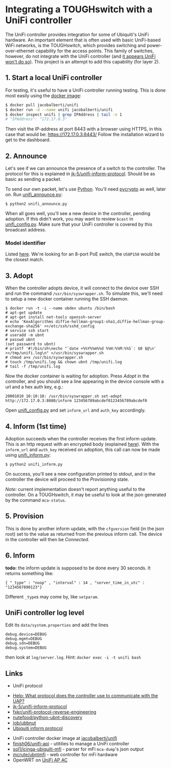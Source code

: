 # Integrating a TOUGHswitch with a UniFi controller

The UniFi controller provides integration for some of Ubiquiti's UniFi hardware.
An important element that is often used with basic UniFi-based WiFi networks,
is the TOUGHswitch, which provides switching and power-over-ethernet capability
for the access points. This family of switches, however, do not integrate with
the UniFi controller
(and [it appears UniFi won't do so](https://community.ubnt.com/t5/UniFi-Routing-Switching/Tough-Switch-integration-with-Unifi-4-6/td-p/1191186)).
This project is an attempt to add this capability (for layer 2).


## 1. Start a local UniFi controller

For testing, it's useful to have a UniFi controller running testing. This is done
most easily using the [docker image](https://hub.docker.com/r/jacobalberty/unifi/):


```sh
$ docker pull jacobalberti/unifi
$ docker run -d --name unifi jacobalberti/unifi
$ docker inspect unifi | grep IPAddress | tail -n 1
# "IPAddress": "172.17.0.3"
```

Then visit the IP-address at port 8443 with a browser using HTTPS, in this case
that would be: https://172.17.0.3:8443/
Follow the installation wizard to get to the dashboard.


## 2. Announce

Let's see if we can announce the presence of a switch to the controller. The protocol
for this is explained in [jk-5/unifi-inform-protocol](https://github.com/jk-5/unifi-inform-protocol).
Should be as basic as sending a packet.

To send our own packet, let's use [Python](http://www.python.org). You'll need
[pycrypto](https://pypi.python.org/pypi/pycrypto) as well, later on.
Run [unifi_announce.py](unifi_announce.py):

```
$ python2 unifi_announce.py
```

When all goes well, you'll see a new device in the controller, pending adoption.
If this didn't work, you may want to review `bcast` in [unifi_config.py](unifi_config.py).
Make sure that your UniFi controller is covered by this broadcast address.

### Model identifier

Listed [here](https://community.ubnt.com/ubnt/attachments/ubnt/UniFi/194506/1/bundles.json.txt).
We're looking for an 8-port PoE switch, the `US8P150` would be the closest match.


## 3. Adopt

When the controller adopts device, it will connect to the device over SSH and run the command
`/usr/bin/syswrapper.sh`. To simulate this, we'll need to setup a new docker container running the
SSH daemon.

```
$ docker run -t -i --name ubdev ubuntu /bin/bash
# apt-get update
# apt-get install net-tools openssh-server
# echo 'KexAlgorithms diffie-hellman-group1-sha1,diffie-hellman-group-exchange-sha256' >>/etc/ssh/sshd_config
# service ssh start
# useradd -m ubnt
# passwd ubnt
(set password to ubnt)
# printf '#!/bin/sh\necho "`date +%%Y%%m%%d %%H:%%M:%%S`: $0 $@\n' >>/tmp/unifi.log\n" >/usr/bin/syswrapper.sh
# chmod a+x /usr/bin/syswrapper.sh
# touch /tmp/unifi.log && chown ubnt /tmp/unifi.log
# tail -f /tmp/unifi.log
```

Now the docker container is waiting for adoption. Press _Adopt_ in the controller, and you should
see a line appearing in the device console with a url and a hex auth key, e.g.:

```
20001010 10:10:10: /usr/bin/syswrapper.sh set-adopt http://172.17.0.3:8080/inform 123456789abcdef0123456789abcdef0
```

Open [unifi_config.py](unifi_config.py) and set `inform_url` and `auth_key` accordingly.


## 4. Inform (1st time)

Adoption succeeds when the controller receives the first inform update. This is an http request with
an encrypted body (explained [here](https://github.com/fxkr/unifi-protocol-reverse-engineering#inform)).
With the `inform_url` and `auth_key` received on adoption, this call can now be made using
[unifi_inform.py](unifi_inform.py):

```
$ python2 unifi_inform.py
```

On success, you'll see a new configuration printed to stdout, and in the controller the device will
proceed to the _Provisioning_ state.



_Note:_ current implementation doesn't report anything useful to the controller. On a TOUGHswitch, it
may be useful to look at the json generated by the command `mca-status`.


## 5. Provision

This is done by another inform update, with the `cfgversion` field (in the json root) set to the
value as returned from the previous inform call. The device in the controller will then be _Connected_.


## 6. Inform

**todo:** the inform update is supposed to be done every 30 seconds. It returns something like:

```
{ "_type" : "noop" , "interval" : 14 , "server_time_in_utc" : "1234567890123"}
```

Different `_type`s may come by, like `setparam`.


## UniFi controller log level

Edit its `data/system.properties` and add the lines

```properties
debug.device=DEBUG
debug.mgmt=DEBUG
debug.sdn=DEBUG
debug.system=DEBUG
```

then look at `log/server.log`. Hint: `docker exec -i -t unifi bash`


## Links

* UniFi protocol
 - [Help: What protocol does the controller use to communicate with the UAP?](https://help.ubnt.com/hc/en-us/articles/204976094-UniFi-What-protocol-does-the-controller-use-to-communicate-with-the-UAP-)
 - [jk-5/unifi-inform-protocol](https://github.com/jk-5/unifi-inform-protocol)
 - [fxkr/unifi-protocol-reverse-engineering](https://github.com/fxkr/unifi-protocol-reverse-engineering)
 - [nutefood/python-ubnt-discovery](https://github.com/nitefood/python-ubnt-discovery)
 - [job/ubbnut](https://github.com/jof/ubbnut)
 - [Ubiquiti inform protocol](https://github.com/mcrute/ubntmfi/blob/master/inform_protocol.md)
* UniFi controller docker image at [jacobalberti/unifi](https://hub.docker.com/r/jacobalberty/unifi/)
* [finish06/unifi-api](https://github.com/finish06/unifi-api) - utitilies to manage a UniFi controller
* [sol1/icinga-ubiquiti-mfi](https://github.com/sol1/icinga-ubiquiti-mfi) - parser for mFi `mca-dump`'s json output
* [mcrute/ubntmfi](https://github.com/mcrute/ubntmfi) - web controller for mFi hardware
* OpenWRT on [UniFi AP AC](https://wiki.openwrt.org/toh/ubiquiti/unifiac)


